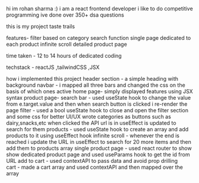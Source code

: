 hi im rohan sharma :)
    i am a react frontend developer
    i like to do competitive programming
    ive done over 350+ dsa questions

this is my project taste trails

features-
    filter based on category
    search function
    single page dedicated to each product
    infinite scroll
    detailed product page

time taken - 12 to 14 hours of dedicated coding

techstack - reactJS ,tailwindCSS ,JSX

how i implemented this project
    header section - a simple heading with background
    navbar - i mapped all three bars and changed the css on the basis of which ones active
    home page-
        simply displayed features using JSX syntax
    product page-
        search bar              -    used useState hook to change the value from e.target.value and then when search button is clicked i re-render the page
        filter                  -    used a bool useState hook to close and open the filter section and some css for better UI/UX
                                     wrote categories as buttons such as dairy,snacks,etc when clicked the API url is in useEffect is updated to search for them
        products                -    used useState hook to create an array and add products to it using useEffect hook 
        infinite scroll         -    whenever the end is reached i update the URL in useEffect to search for 20 more items and then add them to products array
        single product page     -    used react router to show show dedicated product page and used useParams hook to get the id from URL
        add to cart             -    used contextAPI to pass data and avoid prop drilling         
        cart                    -    made a cart array and used contextAPI and then mapped over the array



    
